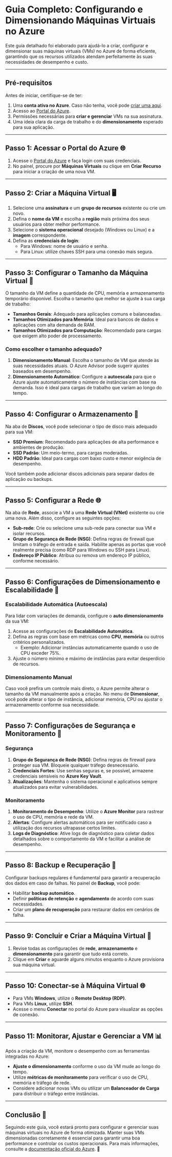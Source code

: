 # Guia Completo: Configurando e Dimensionando Máquinas Virtuais no Azure

Este guia detalhado foi elaborado para ajudá-lo a criar, configurar e dimensionar suas máquinas virtuais (VMs) no Azure de forma eficiente, garantindo que os recursos utilizados atendam perfeitamente às suas necessidades de desempenho e custo.

---

## Pré-requisitos

Antes de iniciar, certifique-se de ter:

1. Uma **conta ativa no Azure**. Caso não tenha, você pode [criar uma aqui](https://azure.microsoft.com/free/).
2. Acesso ao [Portal do Azure](https://portal.azure.com).
3. Permissões necessárias para **criar e gerenciar** VMs na sua assinatura.
4. Uma ideia clara da carga de trabalho e do **dimensionamento** esperado para sua aplicação.

---

## Passo 1: Acessar o Portal do Azure 🌐

1. Acesse o [Portal do Azure](https://portal.azure.com) e faça login com suas credenciais.
2. No painel, procure por **Máquinas Virtuais** ou clique em **Criar Recurso** para iniciar a criação de uma nova VM.

---

## Passo 2: Criar a Máquina Virtual 🖥️

1. Selecione uma **assinatura** e um **grupo de recursos** existente ou crie um novo.
2. Defina o **nome da VM** e escolha a **região** mais próxima dos seus usuários para obter melhor performance.
3. Selecione o **sistema operacional** desejado (Windows ou Linux) e a **imagem** correspondente.
4. Defina as **credenciais de login**:
   - Para Windows: nome de usuário e senha.
   - Para Linux: utilize chaves SSH para uma conexão mais segura.
  
---

## Passo 3: Configurar o Tamanho da Máquina Virtual 📏

O tamanho da VM define a quantidade de CPU, memória e armazenamento temporário disponível. Escolha o tamanho que melhor se ajuste à sua carga de trabalho:

- **Tamanhos Gerais**: Adequado para aplicações comuns e balanceadas.
- **Tamanhos Otimizados para Memória**: Ideal para bancos de dados e aplicações com alta demanda de RAM.
- **Tamanhos Otimizados para Computação**: Recomendado para cargas que exigem alto poder de processamento.

### Como escolher o tamanho adequado?

1. **Dimensionamento Manual**: Escolha o tamanho de VM que atende às suas necessidades atuais. O Azure Advisor pode sugerir ajustes baseados em desempenho.
2. **Dimensionamento Automático**: Configure a **autoescala** para que o Azure ajuste automaticamente o número de instâncias com base na demanda. Isso é ideal para cargas de trabalho que variam ao longo do tempo.

---

## Passo 4: Configurar o Armazenamento 💾

Na aba de **Discos**, você pode selecionar o tipo de disco mais adequado para sua VM:

- **SSD Premium**: Recomendado para aplicações de alta performance e ambientes de produção.
- **SSD Padrão**: Um meio-termo, para cargas moderadas.
- **HDD Padrão**: Ideal para cargas com baixo custo e menor exigência de desempenho.

Você também pode adicionar discos adicionais para separar dados de aplicação ou backups.

---

## Passo 5: Configurar a Rede 🌐

Na aba de **Rede**, associe a VM a uma **Rede Virtual (VNet)** existente ou crie uma nova. Além disso, configure as seguintes opções:

- **Sub-rede**: Crie ou selecione uma sub-rede para conectar sua VM e isolar recursos.
- **Grupo de Segurança de Rede (NSG)**: Defina regras de firewall que limitam o tráfego de entrada e saída. Habilite apenas as portas que você realmente precisa (como RDP para Windows ou SSH para Linux).
- **Endereço IP Público**: Atribua ou remova um endereço IP público, conforme necessário.

---

## Passo 6: Configurações de Dimensionamento e Escalabilidade 🔄

### Escalabilidade Automática (Autoescala)

Para lidar com variações de demanda, configure o **auto dimensionamento** da sua VM:

1. Acesse as configurações de **Escalabilidade Automática**.
2. Defina as regras com base em métricas como **CPU**, **memória** ou outros critérios personalizados.
   - Exemplo: Adicionar instâncias automaticamente quando o uso de CPU exceder 75%.
3. Ajuste o número mínimo e máximo de instâncias para evitar desperdício de recursos.

### Dimensionamento Manual

Caso você prefira um controle mais direto, o Azure permite alterar o tamanho da VM manualmente após a criação. No menu de **Dimensionar**, você pode alterar o tipo de instância, adicionar memória, CPU ou ajustar o armazenamento conforme sua necessidade.

---

## Passo 7: Configurações de Segurança e Monitoramento 🔐

### Segurança

1. **Grupo de Segurança de Rede (NSG)**: Defina regras de firewall para proteger sua VM. Bloqueie qualquer tráfego desnecessário.
2. **Credenciais Fortes**: Use senhas seguras e, se possível, armazene credenciais sensíveis no **Azure Key Vault**.
3. **Atualizações**: Mantenha o sistema operacional e aplicativos sempre atualizados para evitar vulnerabilidades.

### Monitoramento

1. **Monitoramento de Desempenho**: Utilize o **Azure Monitor** para rastrear o uso de CPU, memória e rede da VM.
2. **Alertas**: Configure alertas automáticos para ser notificado caso a utilização dos recursos ultrapasse certos limites.
3. **Logs de Diagnóstico**: Ative logs de diagnóstico para coletar dados detalhados sobre o comportamento da VM e facilitar a análise de desempenho.

---

## Passo 8: Backup e Recuperação 💾

Configurar backups regulares é fundamental para garantir a recuperação dos dados em caso de falhas. No painel de **Backup**, você pode:

- Habilitar **backup automático**.
- Definir **políticas de retenção** e **agendamento** de acordo com suas necessidades.
- Criar um **plano de recuperação** para restaurar dados em cenários de falha.

---

## Passo 9: Concluir e Criar a Máquina Virtual 🎉

1. Revise todas as configurações de **rede**, **armazenamento** e **dimensionamento** para garantir que tudo está correto.
2. Clique em **Criar** e aguarde alguns minutos enquanto o Azure provisiona sua máquina virtual.

---

## Passo 10: Conectar-se à Máquina Virtual 🌐

- Para VMs **Windows**, utilize o **Remote Desktop (RDP)**.
- Para VMs **Linux**, utilize **SSH**.
- Acesse o menu **Conectar** no portal do Azure para visualizar as opções de conexão.

---

## Passo 11: Monitorar, Ajustar e Gerenciar a VM 📊

Após a criação da VM, monitore o desempenho com as ferramentas integradas no Azure:

- **Ajuste o dimensionamento** conforme o uso da VM mude ao longo do tempo.
- Utilize **métricas de monitoramento** para verificar o uso de CPU, memória e tráfego de rede.
- Considere adicionar novas VMs ou utilizar um **Balanceador de Carga** para distribuir o tráfego entre instâncias.

---

## Conclusão 🎯
 
Seguindo este guia, você estará pronto para configurar e gerenciar suas máquinas virtuais no Azure de forma otimizada. Manter suas VMs dimensionadas corretamente é essencial para garantir uma boa performance e controlar os custos operacionais. Para mais informações, consulte a [documentação oficial do Azure](https://docs.microsoft.com/azure/virtual-machines/). 🚀
